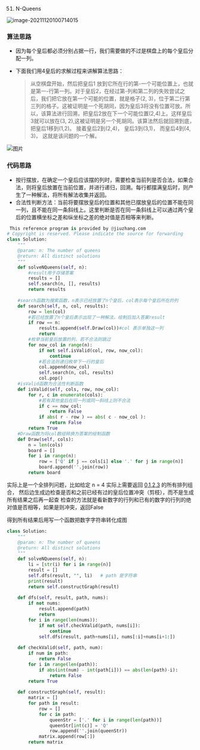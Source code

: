 51. N-Queens

![image-20211120100714015](C:/Users/leo17/AppData/Roaming/Typora/typora-user-images/image-20211120100714015.png)

### 算法思路

- 因为每个皇后都必须分别占据一行，我们需要做的不过是棋盘上的每个皇后分配一列。

- 下面我们用4皇后的求解过程来讲解算法思路：

    > 从空棋盘开始，然后把皇后1 放到它所在行的第-一个可能位置上，也就是第一-行第一列。对于皇后2，在经过第-列和第二列的失败尝试之后，我们把它放在第一个可能的位置，就是格子(2, 3)，位于第二行第三列的格子。这被证明是一个死胡同，因为皇后3将没有位置可放。所以，该算法进行回溯，把皇后2放在下一个可能位置(2,4)上。这样皇后3就可以放在(3, 2),这被证明是另一个死胡同。该算法然后就回溯到底，把皇后1移到(1,2)。 接着皇后2到(2,4)， 皇后3到(3,1)， 而皇后4到(4, 3)， 这就是该问题的一个解。

![图片](https://media-test.jiuzhang.com/media/markdown/images/6/3/fd4564e8-a551-11ea-864b-0242c0a8b005.jpg)

### 代码思路

- 按行摆放，在确定一个皇后应该摆的列时，需要检查当前列是否合法，如果合法，则将皇后放置在当前位置，并进行递归，回溯。每行都摆满皇后时，则产生了一种解法，将所有解法收集并返回。
- 合法性判断方法：当前将要摆放皇后的位置和其他已摆放皇后的位置不能在同一列，且不能在同一条斜线上。这里判断是否在同一条斜线上可以通过两个皇后的位置横坐标之差和纵坐标之差的绝对值是否相等来判断。

```python
 This reference program is provided by @jiuzhang.com
# Copyright is reserved. Please indicate the source for forwarding
class Solution:
    """
    @param: n: The number of queens
    @return: All distinct solutions
    """
    def solveNQueens(self, n):
        #result用于存储答案
        results = []
        self.search(n, [], results)
        return results
    
    #search函数为搜索函数，n表示已经放置了n个皇后，col表示每个皇后所在的列
    def search(self, n, col, results):
        row = len(col)
        #若已经放置了n个皇后表示出现了一种解法，绘制后加入答案result
        if row == n:
            results.append(self.Draw(col))#col 表示单独这一列
            return
        #枚举当前皇后放置的列，若不合法则跳过
        for now_col in range(n):
            if not self.isValid(col, row, now_col):
                continue
            #若合法则递归枚举下一行的皇后
            col.append(now_col)
            self.search(n, col, results)
            col.pop()
    #isValid函数为合法性判断函数
    def isValid(self, cols, row, now_col):
        for r, c in enumerate(cols):
            #若有其他皇后在同一列或同一斜线上则不合法
            if c == now_col:
                return False
            if abs( r - row ) == abs( c - now_col ):
                return False
        return True
    #Draw函数为将col数组转换为答案的绘制函数
    def Draw(self, cols):
        n = len(cols)
        board = []
        for i in range(n):
            row = ['Q' if j == cols[i] else '.' for j in range(n)]
            board.append(''.join(row))
        return board
```







实际上是一个全排列问题，比如给定 n = 4 实际上需要返回 [0,1,2,3](https://www.jiuzhang.com/problem/n-queens/) 的所有排列组合， 然后边生成边检查是否和之前已经有过的皇后位置冲突（剪枝），而不是生成所有结果之后再一起查 检查的方法就是看新数字的行列和已有的数字的行列的绝对值是否相等，如果是则冲突，返回False

得到所有结果后用写一个函数把数字字符串转化成图



```python
class Solution:
    """
    @param: n: The number of queens
    @return: All distinct solutions
    """
    def solveNQueens(self, n):
        li = [str(i) for i in range(n)]
        result = []
        self.dfs(result, "", li)   # path 是字符串
        print(result)
        return self.constructGraph(result)
        
    def dfs(self, result, path, nums):
        if not nums:
            result.append(path)
            return
        for i in range(len(nums)):
            if not self.checkValid(path, nums[i]): 
                continue
            self.dfs(result, path+nums[i], nums[:i]+nums[i+1:])
    
    def checkValid(self, path, num):
        if num in path: 
            return False
        for i in range(len(path)):
            if abs(int(num) - int(path[i])) == abs(len(path)-i):
                return False
        return True
    
    def constructGraph(self, result):
        matrix = []
        for path in result:
            row = []
            for c in path:
                queenStr = ['.' for i in range(len(path))]
                queenStr[int(c)] = 'Q'
                row.append(''.join(queenStr))
            matrix.append(row[:])
        return matrix
```

